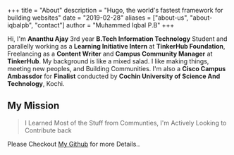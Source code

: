 +++
title = "About"
description = "Hugo, the world's fastest framework for building websites"
date = "2019-02-28"
aliases = ["about-us", "about-iqbalpb", "contact"]
author = "Muhammed Iqbal P.B"
+++

Hi, I'm **Ananthu Ajay** 3rd year **B.Tech Information Technology** Student and parallelly working as a **Learning Initiative Intern** at **TinkerHub Foundation**, Freelancing as a **Content Writer** and **Campus Community Manager** at **TinkerHub**. My background is like a mixed salad. I like making things, meeting new peoples, and Building Communities. I'm also a **Cisco Campus Ambassdor** for **Finalist** conducted by **Cochin University of Science And Technology**, Kochi.

  ## My Mission
  > I Learned Most of the Stuff from Communties, I'm Actively Looking to Contribute back

Please Checkout [My Github](https://github.com/AnanthuAjay) for more Details..

